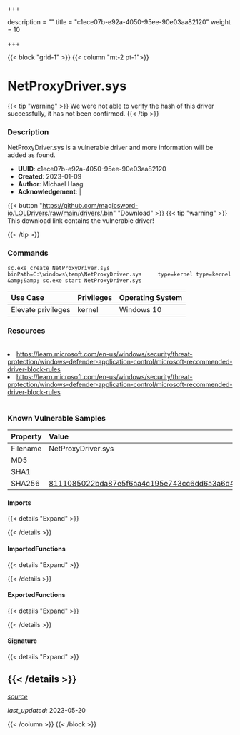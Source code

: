 +++

description = ""
title = "c1ece07b-e92a-4050-95ee-90e03aa82120"
weight = 10

+++


{{< block "grid-1" >}}
{{< column "mt-2 pt-1">}}


# NetProxyDriver.sys


{{< tip "warning" >}}
We were not able to verify the hash of this driver successfully, it has not been confirmed.
{{< /tip >}}


### Description

NetProxyDriver.sys is a vulnerable driver and more information will be added as found.
- **UUID**: c1ece07b-e92a-4050-95ee-90e03aa82120
- **Created**: 2023-01-09
- **Author**: Michael Haag
- **Acknowledgement**:  | [](https://twitter.com/)

{{< button "https://github.com/magicsword-io/LOLDrivers/raw/main/drivers/.bin" "Download" >}}
{{< tip "warning" >}}
This download link contains the vulnerable driver!

{{< /tip >}}

### Commands

```
sc.exe create NetProxyDriver.sys binPath=C:\windows\temp\NetProxyDriver.sys     type=kernel type=kernel &amp;&amp; sc.exe start NetProxyDriver.sys
```

| Use Case | Privileges | Operating System | 
|:---- | ---- | ---- |
| Elevate privileges | kernel | Windows 10 |

### Resources
<br>
<li><a href=" https://learn.microsoft.com/en-us/windows/security/threat-protection/windows-defender-application-control/microsoft-recommended-driver-block-rules"> https://learn.microsoft.com/en-us/windows/security/threat-protection/windows-defender-application-control/microsoft-recommended-driver-block-rules</a></li>
<li><a href="https://learn.microsoft.com/en-us/windows/security/threat-protection/windows-defender-application-control/microsoft-recommended-driver-block-rules">https://learn.microsoft.com/en-us/windows/security/threat-protection/windows-defender-application-control/microsoft-recommended-driver-block-rules</a></li>
<br>

### Known Vulnerable Samples

| Property           | Value |
|:-------------------|:------|
| Filename           | NetProxyDriver.sys |
| MD5                | [](https://www.virustotal.com/gui/file/) |
| SHA1               | [](https://www.virustotal.com/gui/file/) |
| SHA256             | [8111085022bda87e5f6aa4c195e743cc6dd6a3a6d41add475d267dc6b105a69f](https://www.virustotal.com/gui/file/8111085022bda87e5f6aa4c195e743cc6dd6a3a6d41add475d267dc6b105a69f) |


#### Imports
{{< details "Expand" >}}

{{< /details >}}
#### ImportedFunctions
{{< details "Expand" >}}

{{< /details >}}
#### ExportedFunctions
{{< details "Expand" >}}

{{< /details >}}

#### Signature
{{< details "Expand" >}}

{{< /details >}}
-----



[*source*](https://github.com/magicsword-io/LOLDrivers/tree/main/yaml/c1ece07b-e92a-4050-95ee-90e03aa82120.yaml)

*last_updated:* 2023-05-20








{{< /column >}}
{{< /block >}}
